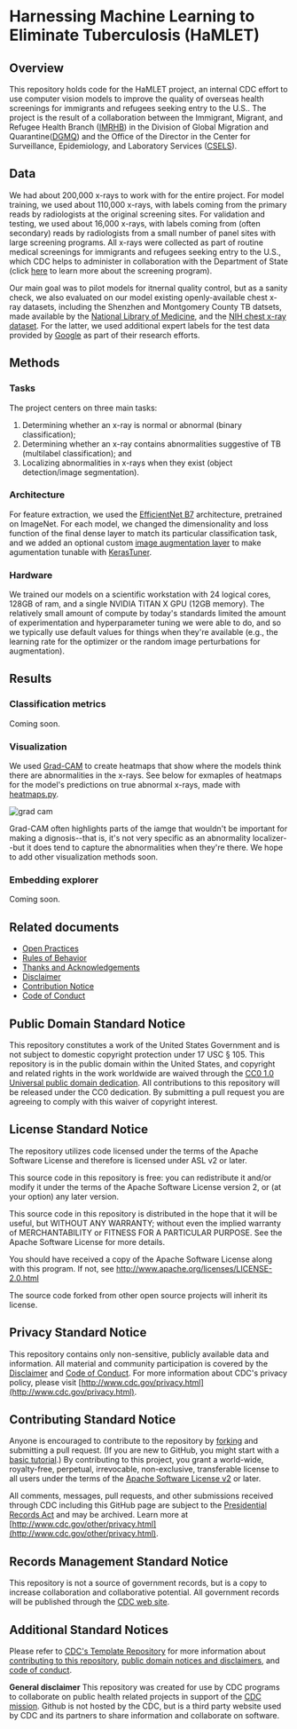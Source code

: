 # Harnessing Machine Learning to Eliminate Tuberculosis (HaMLET)

## Overview
This repository holds code for the HaMLET project, an internal CDC effort to use computer vision models to improve the quality of overseas health screenings for immigrants and refugees seeking entry to the U.S.. The project is the result of a collaboration between the Immigrant, Migrant, and Refugee Health Branch ([IMRHB](https://www.cdc.gov/ncezid/dgmq/focus-areas/irmh.html)) in the Division of Global Migration and Quarantine([DGMQ](https://www.cdc.gov/ncezid/dgmq/index.html)) and the Office of the Director in the Center for Surveillance, Epidemiology, and Laboratory Services ([CSELS](https://www.cdc.gov/csels/index.html)).

## Data
We had about 200,000 x-rays to work with for the entire project. For model training, we used about 110,000 x-rays, with labels coming from the primary reads by radiologists at the original screening sites. For validation and testing, we used about 16,000 x-rays, with labels coming from (often secondary) reads by radiologists from a small number of panel sites with large screening programs. All x-rays were collected as part of routine medical screenings for immigrants and refugees seeking entry to the U.S., which CDC helps to administer in collaboration with the Department of State (click [here](https://www.cdc.gov/immigrantrefugeehealth/about/medical-exam-faqs.html) to learn more about the screening program).

Our main goal was to pilot models for itnernal quality control, but as a sanity check, we also evaluated on our model existing openly-available chest x-ray datasets, including the Shenzhen and Montgomery County TB datsets, made available by the [National Library of Medicine](https://www.ncbi.nlm.nih.gov/pmc/articles/PMC4256233/), and the [NIH chest x-ray dataset](https://www.nih.gov/news-events/news-releases/nih-clinical-center-provides-one-largest-publicly-available-chest-x-ray-datasets-scientific-community). For the latter, we used additional expert labels for the test data provided by [Google](https://cloud.google.com/healthcare-api/docs/resources/public-datasets/nih-chest) as part of their research efforts.

## Methods
### Tasks
The project centers on three main tasks:

1. Determining whether an x-ray is normal or abnormal (binary classification);
2. Determining whether an x-ray contains abnormalities suggestive of TB (multilabel classification); and
3. Localizing abnormalities in x-rays when they exist (object detection/image segmentation).

### Architecture
For feature extraction, we used the [EfficientNet B7](https://ai.googleblog.com/2019/05/efficientnet-improving-accuracy-and.html) architecture, pretrained on ImageNet. For each model, we changed the dimensionality and loss function of the final dense layer to match its particular classification task, and we added an optional custom [image augmentation layer](https://github.com/scotthlee/hamlet/blob/99a2606fa43446f8dcd14e4408ede285d9ade088/hamlet/modeling/models.py#L44-L90) to make agumentation tunable with [KerasTuner](https://keras.io/keras_tuner/). 

### Hardware
We trained our models on a scientific workstation with 24 logical cores, 128GB of ram, and a single NVIDIA TITAN X GPU (12GB memory). The relatively small amount of compute by today's standards limited the amount of experimentation and hyperparameter tuning we were able to do, and so we typically use default values for things when they're available (e.g., the learning rate for the optimizer or the random image perturbations for augmentation).

## Results
### Classification metrics
Coming soon.

### Visualization
We used [Grad-CAM](https://arxiv.org/abs/1610.02391) to create heatmaps that show where the models think there are abnormalities in the x-rays. See below for exmaples of heatmaps for the model's predictions on true abnormal x-rays, made with [heatmaps.py](hamlet/heatmaps.py). 

![grad cam](img/composite.png)

Grad-CAM often highlights parts of the iamge that wouldn't be important for making a dignosis--that is, it's not very specific as an abnormality localizer--but it does tend to capture the abnormalities when they're there. We hope to add other visualization methods soon. 

### Embedding explorer
Coming soon.

## Related documents

* [Open Practices](open_practices.md)
* [Rules of Behavior](rules_of_behavior.md)
* [Thanks and Acknowledgements](thanks.md)
* [Disclaimer](DISCLAIMER.md)
* [Contribution Notice](CONTRIBUTING.md)
* [Code of Conduct](code-of-conduct.md)

## Public Domain Standard Notice
This repository constitutes a work of the United States Government and is not
subject to domestic copyright protection under 17 USC § 105. This repository is in
the public domain within the United States, and copyright and related rights in
the work worldwide are waived through the [CC0 1.0 Universal public domain dedication](https://creativecommons.org/publicdomain/zero/1.0/).
All contributions to this repository will be released under the CC0 dedication. By
submitting a pull request you are agreeing to comply with this waiver of
copyright interest.

## License Standard Notice
The repository utilizes code licensed under the terms of the Apache Software
License and therefore is licensed under ASL v2 or later.

This source code in this repository is free: you can redistribute it and/or modify it under
the terms of the Apache Software License version 2, or (at your option) any
later version.

This source code in this repository is distributed in the hope that it will be useful, but WITHOUT ANY
WARRANTY; without even the implied warranty of MERCHANTABILITY or FITNESS FOR A
PARTICULAR PURPOSE. See the Apache Software License for more details.

You should have received a copy of the Apache Software License along with this
program. If not, see http://www.apache.org/licenses/LICENSE-2.0.html

The source code forked from other open source projects will inherit its license.

## Privacy Standard Notice
This repository contains only non-sensitive, publicly available data and
information. All material and community participation is covered by the
[Disclaimer](https://github.com/CDCgov/template/blob/master/DISCLAIMER.md)
and [Code of Conduct](https://github.com/CDCgov/template/blob/master/code-of-conduct.md).
For more information about CDC's privacy policy, please visit [http://www.cdc.gov/privacy.html](http://www.cdc.gov/privacy.html).

## Contributing Standard Notice
Anyone is encouraged to contribute to the repository by [forking](https://help.github.com/articles/fork-a-repo)
and submitting a pull request. (If you are new to GitHub, you might start with a
[basic tutorial](https://help.github.com/articles/set-up-git).) By contributing
to this project, you grant a world-wide, royalty-free, perpetual, irrevocable,
non-exclusive, transferable license to all users under the terms of the
[Apache Software License v2](http://www.apache.org/licenses/LICENSE-2.0.html) or
later.

All comments, messages, pull requests, and other submissions received through
CDC including this GitHub page are subject to the [Presidential Records Act](http://www.archives.gov/about/laws/presidential-records.html)
and may be archived. Learn more at [http://www.cdc.gov/other/privacy.html](http://www.cdc.gov/other/privacy.html).

## Records Management Standard Notice
This repository is not a source of government records, but is a copy to increase
collaboration and collaborative potential. All government records will be
published through the [CDC web site](http://www.cdc.gov).

## Additional Standard Notices
Please refer to [CDC's Template Repository](https://github.com/CDCgov/template)
for more information about [contributing to this repository](https://github.com/CDCgov/template/blob/master/CONTRIBUTING.md),
[public domain notices and disclaimers](https://github.com/CDCgov/template/blob/master/DISCLAIMER.md),
and [code of conduct](https://github.com/CDCgov/template/blob/master/code-of-conduct.md).


**General disclaimer** This repository was created for use by CDC programs to collaborate on public health related projects in support of the [CDC mission](https://www.cdc.gov/about/organization/mission.htm).  Github is not hosted by the CDC, but is a third party website used by CDC and its partners to share information and collaborate on software.

